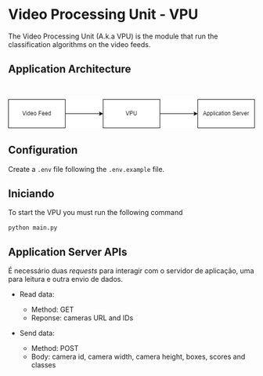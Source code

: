 # Video Processing Unit - VPU

The Video Processing Unit (A.k.a VPU) is the module that run the classification algorithms on the video feeds.

## Application Architecture 
<br/>
<p align="center">
  <img src="imgs/vpu.arch.png">
</p>

## Configuration
Create a `.env` file following the `.env.example` file.

## Iniciando
To start the VPU you must run the following command
```shell
python main.py
```

## Application Server APIs

É necessário duas _requests_ para interagir com o servidor de aplicação, uma para leitura e outra envio de dados.

- Read data:
    - Method: GET
    - Reponse: cameras URL and IDs

- Send data:
    - Method: POST
    - Body: camera id, camera width, camera height, boxes, scores and classes 